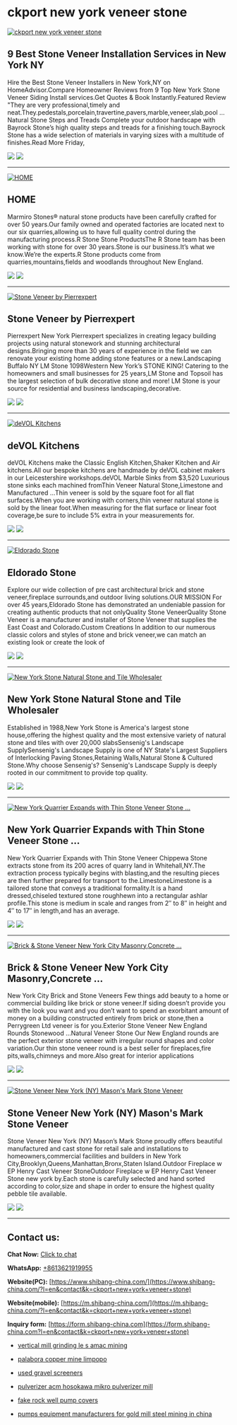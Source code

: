 # ckport new york veneer stone

<a href="https://swt.shibang-china.com/?l=en&img&k=ckport+new+york+veneer+stone" target="_blank">![ckport new york veneer stone](http://static.shibang-china.com/all-800x300/601.jpg)</a>

## 9 Best Stone Veneer Installation Services in New York NY
Hire the Best Stone Veneer Installers in New York,NY on HomeAdvisor.Compare Homeowner Reviews from 9 Top New York Stone Veneer Siding Install services.Get Quotes &amp; Book Instantly.Featured Review &quot;They are very professional,timely and neat.They.pedestals,porcelain,travertine,pavers,marble,veneer,slab,pool …Natural Stone Steps and Treads Complete your outdoor hardscape with Bayrock Stone’s high quality steps and treads for a finishing touch.Bayrock Stone has a wide selection of materials in varying sizes with a multitude of finishes.Read More Friday,


<a href="https://whatsapp.shibangsoft.com/WhatsApp.php" target="_blank" title="WhatsApp">![](http://static.shibang-china.com/icon/whatsapp.png)</a> <a href="https://swt.shibang-china.com/?l=en&icon&k=ckport+new+york+veneer+stone" target="_blank">![](http://static.shibang-china.com/icon/chat-en.png)</a>

---

<a href="https://swt.shibang-china.com/?l=en&img&k=ckport+new+york+veneer+stone" target="_blank">![HOME](http://static.shibang-china.com/all-800x300/495.jpg)</a>

## HOME
Marmiro Stones&#174; natural stone products have been carefully crafted for over 50 years.Our family owned and operated factories are located next to our six quarries,allowing us to have full quality control during the manufacturing process.R Stone Stone ProductsThe R Stone team has been working with stone for over 30 years.Stone is our business.It’s what we know.We’re the experts.R Stone products come from quarries,mountains,fields and woodlands throughout New England.


<a href="https://whatsapp.shibangsoft.com/WhatsApp.php" target="_blank" title="WhatsApp">![](http://static.shibang-china.com/icon/whatsapp.png)</a> <a href="https://swt.shibang-china.com/?l=en&icon&k=ckport+new+york+veneer+stone" target="_blank">![](http://static.shibang-china.com/icon/chat-en.png)</a>

---

<a href="https://swt.shibang-china.com/?l=en&img&k=ckport+new+york+veneer+stone" target="_blank">![Stone Veneer by Pierrexpert](http://static.shibang-china.com/all-800x300/117.jpg)</a>

## Stone Veneer by Pierrexpert
Pierrexpert New York Pierrexpert specializes in creating legacy building projects using natural stonework and stunning architectural designs.Bringing more than 30 years of experience in the field we can renovate your existing home adding stone features or a new.Landscaping Buffalo NY LM Stone 1098Western New York’s STONE KING! Catering to the homeowners and small businesses for 25 years,LM Stone and Topsoil has the largest selection of bulk decorative stone and more! LM Stone is your source for residential and business landscaping,decorative.


<a href="https://whatsapp.shibangsoft.com/WhatsApp.php" target="_blank" title="WhatsApp">![](http://static.shibang-china.com/icon/whatsapp.png)</a> <a href="https://swt.shibang-china.com/?l=en&icon&k=ckport+new+york+veneer+stone" target="_blank">![](http://static.shibang-china.com/icon/chat-en.png)</a>

---

<a href="https://swt.shibang-china.com/?l=en&img&k=ckport+new+york+veneer+stone" target="_blank">![deVOL Kitchens](http://static.shibang-china.com/all-800x300/1291.jpg)</a>

## deVOL Kitchens
deVOL Kitchens make the Classic English Kitchen,Shaker Kitchen and Air kitchens.All our bespoke kitchens are handmade by deVOL cabinet makers in our Leicestershire workshops.deVOL Marble Sinks from $3,520 Luxurious stone sinks each machined fromThin Veneer Natural Stone,Limestone and Manufactured …Thin veneer is sold by the square foot for all flat surfaces.When you are working with corners,thin veneer natural stone is sold by the linear foot.When measuring for the flat surface or linear foot coverage,be sure to include 5% extra in your measurements for.


<a href="https://whatsapp.shibangsoft.com/WhatsApp.php" target="_blank" title="WhatsApp">![](http://static.shibang-china.com/icon/whatsapp.png)</a> <a href="https://swt.shibang-china.com/?l=en&icon&k=ckport+new+york+veneer+stone" target="_blank">![](http://static.shibang-china.com/icon/chat-en.png)</a>

---

<a href="https://swt.shibang-china.com/?l=en&img&k=ckport+new+york+veneer+stone" target="_blank">![Eldorado Stone](http://static.shibang-china.com/all-800x300/102.jpg)</a>

## Eldorado Stone
Explore our wide collection of pre cast architectural brick and stone veneer,fireplace surrounds,and outdoor living solutions.OUR MISSION For over 45 years,Eldorado Stone has demonstrated an undeniable passion for creating authentic products that not onlyQuality Stone VeneerQuality Stone Veneer is a manufacturer and installer of Stone Veneer that supplies the East Coast and Colorado.Custom Creations In addition to our numerous classic colors and styles of stone and brick veneer,we can match an existing look or create the look of


<a href="https://whatsapp.shibangsoft.com/WhatsApp.php" target="_blank" title="WhatsApp">![](http://static.shibang-china.com/icon/whatsapp.png)</a> <a href="https://swt.shibang-china.com/?l=en&icon&k=ckport+new+york+veneer+stone" target="_blank">![](http://static.shibang-china.com/icon/chat-en.png)</a>

---

<a href="https://swt.shibang-china.com/?l=en&img&k=ckport+new+york+veneer+stone" target="_blank">![New York Stone Natural Stone and Tile Wholesaler](http://static.shibang-china.com/all-800x300/1419.jpg)</a>

## New York Stone Natural Stone and Tile Wholesaler
Established in 1988,New York Stone is America's largest stone house,offering the highest quality and the most extensive variety of natural stone and tiles with over 20,000 slabsSensenig's Landscape SupplySensenig's Landscape Supply is one of NY State's Largest Suppliers of Interlocking Paving Stones,Retaining Walls,Natural Stone &amp; Cultured Stone.Why choose Sensenig's? Sensenig's Landscape Supply is deeply rooted in our commitment to provide top quality.


<a href="https://whatsapp.shibangsoft.com/WhatsApp.php" target="_blank" title="WhatsApp">![](http://static.shibang-china.com/icon/whatsapp.png)</a> <a href="https://swt.shibang-china.com/?l=en&icon&k=ckport+new+york+veneer+stone" target="_blank">![](http://static.shibang-china.com/icon/chat-en.png)</a>

---

<a href="https://swt.shibang-china.com/?l=en&img&k=ckport+new+york+veneer+stone" target="_blank">![New York Quarrier Expands with Thin Stone Veneer Stone …](http://static.shibang-china.com/all-800x300/1174.jpg)</a>

## New York Quarrier Expands with Thin Stone Veneer Stone …
New York Quarrier Expands with Thin Stone Veneer Chippewa Stone extracts stone from its 200 acres of quarry land in Whitehall,NY.The extraction process typically begins with blasting,and the resulting pieces are then further prepared for transport to the.LimestoneLimestone is a tailored stone that conveys a traditional formality.It is a hand dressed,chiseled textured stone roughhewn into a rectangular ashlar profile.This stone is medium in scale and ranges from 2″ to 8″ in height and 4″ to 17″ in length,and has an average.


<a href="https://whatsapp.shibangsoft.com/WhatsApp.php" target="_blank" title="WhatsApp">![](http://static.shibang-china.com/icon/whatsapp.png)</a> <a href="https://swt.shibang-china.com/?l=en&icon&k=ckport+new+york+veneer+stone" target="_blank">![](http://static.shibang-china.com/icon/chat-en.png)</a>

---

<a href="https://swt.shibang-china.com/?l=en&img&k=ckport+new+york+veneer+stone" target="_blank">![Brick &amp; Stone Veneer New York City Masonry,Concrete …](http://static.shibang-china.com/all-800x300/189.jpg)</a>

## Brick &amp; Stone Veneer New York City Masonry,Concrete …
New York City Brick and Stone Veneers Few things add beauty to a home or commercial building like brick or stone veneer.If siding doesn’t provide you with the look you want and you don’t want to spend an exorbitant amount of money on a building constructed entirely from brick or stone,then a Perrygreen Ltd veneer is for you.Exterior Stone Veneer New England Rounds Stonewood …Natural Veneer Stone Our New England rounds are the perfect exterior stone veneer with irregular round shapes and color variation.Our thin stone veneer round is a best seller for fireplaces,fire pits,walls,chimneys and more.Also great for interior applications


<a href="https://whatsapp.shibangsoft.com/WhatsApp.php" target="_blank" title="WhatsApp">![](http://static.shibang-china.com/icon/whatsapp.png)</a> <a href="https://swt.shibang-china.com/?l=en&icon&k=ckport+new+york+veneer+stone" target="_blank">![](http://static.shibang-china.com/icon/chat-en.png)</a>

---

<a href="https://swt.shibang-china.com/?l=en&img&k=ckport+new+york+veneer+stone" target="_blank">![Stone Veneer New York (NY) Mason's Mark Stone Veneer](http://static.shibang-china.com/all-800x300/317.jpg)</a>

## Stone Veneer New York (NY) Mason's Mark Stone Veneer
Stone Veneer New York (NY) Mason’s Mark Stone proudly offers beautiful manufactured and cast stone for retail sale and installations to homeowners,commercial facilities and builders in New York City,Brooklyn,Queens,Manhattan,Bronx,Staten Island.Outdoor Fireplace w EP Henry Cast Veneer StoneOutdoor Fireplace w EP Henry Cast Veneer Stone new york by.Each stone is carefully selected and hand sorted according to color,size and shape in order to ensure the highest quality pebble tile available.


<a href="https://whatsapp.shibangsoft.com/WhatsApp.php" target="_blank" title="WhatsApp">![](http://static.shibang-china.com/icon/whatsapp.png)</a> <a href="https://swt.shibang-china.com/?l=en&icon&k=ckport+new+york+veneer+stone" target="_blank">![](http://static.shibang-china.com/icon/chat-en.png)</a>

---
## Contact us:

**Chat Now:** [Click to chat](https://swt.shibang-china.com?l=en&contact&k=ckport+new+york+veneer+stone)

**WhatsApp:**  [+8613621919955](https://whatsapp.shibangsoft.com/WhatsApp.php)

**Website(PC):** [https://www.shibang-china.com/](https://www.shibang-china.com/?l=en&contact&k=ckport+new+york+veneer+stone)

**Website(mobile):** [https://m.shibang-china.com/](https://m.shibang-china.com/?l=en&contact&k=ckport+new+york+veneer+stone)

**Inquiry form:** [https://form.shibang-china.com](https://form.shibang-china.com?l=en&contact&k=ckport+new+york+veneer+stone)

* [vertical mill grinding le s amac mining](../137/vertical%20mill%20grinding%20le%20s%20amac%20mining.md)

* [palabora copper mine limpopo](../127/palabora%20copper%20mine%20limpopo.md)

* [used gravel screeners](../133/used%20gravel%20screeners.md)

* [pulverizer acm hosokawa mikro pulverizer mill](../136/pulverizer%20acm%20hosokawa%20mikro%20pulverizer%20mill.md)

* [fake rock well pump covers](../133/fake%20rock%20well%20pump%20covers.md)

* [pumps equipment manufacturers for gold mill steel mining in china](../139/pumps%20equipment%20manufacturers%20for%20gold%20mill%20steel%20mining%20in%20china.md)